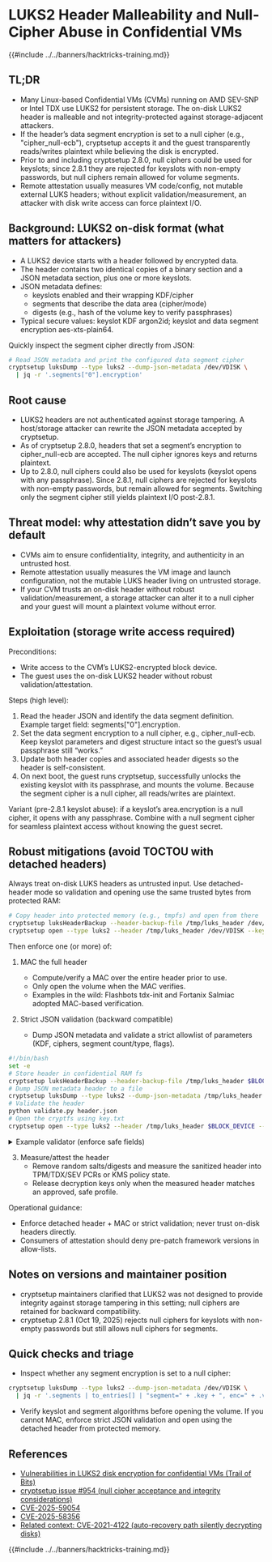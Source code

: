 # LUKS2 Header Malleability and Null-Cipher Abuse in Confidential VMs

{{#include ../../banners/hacktricks-training.md}}

## TL;DR

- Many Linux-based Confidential VMs (CVMs) running on AMD SEV-SNP or Intel TDX use LUKS2 for persistent storage. The on-disk LUKS2 header is malleable and not integrity-protected against storage-adjacent attackers.
- If the header’s data segment encryption is set to a null cipher (e.g., "cipher_null-ecb"), cryptsetup accepts it and the guest transparently reads/writes plaintext while believing the disk is encrypted.
- Prior to and including cryptsetup 2.8.0, null ciphers could be used for keyslots; since 2.8.1 they are rejected for keyslots with non-empty passwords, but null ciphers remain allowed for volume segments.
- Remote attestation usually measures VM code/config, not mutable external LUKS headers; without explicit validation/measurement, an attacker with disk write access can force plaintext I/O.

## Background: LUKS2 on-disk format (what matters for attackers)

- A LUKS2 device starts with a header followed by encrypted data.
- The header contains two identical copies of a binary section and a JSON metadata section, plus one or more keyslots.
- JSON metadata defines:
  - keyslots enabled and their wrapping KDF/cipher
  - segments that describe the data area (cipher/mode)
  - digests (e.g., hash of the volume key to verify passphrases)
- Typical secure values: keyslot KDF argon2id; keyslot and data segment encryption aes-xts-plain64.

Quickly inspect the segment cipher directly from JSON:

```bash
# Read JSON metadata and print the configured data segment cipher
cryptsetup luksDump --type luks2 --dump-json-metadata /dev/VDISK \
  | jq -r '.segments["0"].encryption'
```

## Root cause

- LUKS2 headers are not authenticated against storage tampering. A host/storage attacker can rewrite the JSON metadata accepted by cryptsetup.
- As of cryptsetup 2.8.0, headers that set a segment’s encryption to cipher_null-ecb are accepted. The null cipher ignores keys and returns plaintext.
- Up to 2.8.0, null ciphers could also be used for keyslots (keyslot opens with any passphrase). Since 2.8.1, null ciphers are rejected for keyslots with non-empty passwords, but remain allowed for segments. Switching only the segment cipher still yields plaintext I/O post-2.8.1.

## Threat model: why attestation didn’t save you by default

- CVMs aim to ensure confidentiality, integrity, and authenticity in an untrusted host.
- Remote attestation usually measures the VM image and launch configuration, not the mutable LUKS header living on untrusted storage.
- If your CVM trusts an on-disk header without robust validation/measurement, a storage attacker can alter it to a null cipher and your guest will mount a plaintext volume without error.

## Exploitation (storage write access required)

Preconditions:
- Write access to the CVM’s LUKS2-encrypted block device.
- The guest uses the on-disk LUKS2 header without robust validation/attestation.

Steps (high level):
1) Read the header JSON and identify the data segment definition. Example target field: segments["0"].encryption.
2) Set the data segment encryption to a null cipher, e.g., cipher_null-ecb. Keep keyslot parameters and digest structure intact so the guest’s usual passphrase still “works.”
3) Update both header copies and associated header digests so the header is self-consistent.
4) On next boot, the guest runs cryptsetup, successfully unlocks the existing keyslot with its passphrase, and mounts the volume. Because the segment cipher is a null cipher, all reads/writes are plaintext.

Variant (pre-2.8.1 keyslot abuse): if a keyslot’s area.encryption is a null cipher, it opens with any passphrase. Combine with a null segment cipher for seamless plaintext access without knowing the guest secret.

## Robust mitigations (avoid TOCTOU with detached headers)

Always treat on-disk LUKS headers as untrusted input. Use detached-header mode so validation and opening use the same trusted bytes from protected RAM:

```bash
# Copy header into protected memory (e.g., tmpfs) and open from there
cryptsetup luksHeaderBackup --header-backup-file /tmp/luks_header /dev/VDISK
cryptsetup open --type luks2 --header /tmp/luks_header /dev/VDISK --key-file=key.txt
```

Then enforce one (or more) of:

1) MAC the full header
   - Compute/verify a MAC over the entire header prior to use.
   - Only open the volume when the MAC verifies.
   - Examples in the wild: Flashbots tdx-init and Fortanix Salmiac adopted MAC-based verification.

2) Strict JSON validation (backward compatible)
   - Dump JSON metadata and validate a strict allowlist of parameters (KDF, ciphers, segment count/type, flags).

```bash
#!/bin/bash
set -e
# Store header in confidential RAM fs
cryptsetup luksHeaderBackup --header-backup-file /tmp/luks_header $BLOCK_DEVICE
# Dump JSON metadata header to a file
cryptsetup luksDump --type luks2 --dump-json-metadata /tmp/luks_header > header.json
# Validate the header
python validate.py header.json
# Open the cryptfs using key.txt
cryptsetup open --type luks2 --header /tmp/luks_header $BLOCK_DEVICE --key-file=key.txt
```

<details>
<summary>Example validator (enforce safe fields)</summary>

```python
from json import load
import sys
with open(sys.argv[1], "r") as f:
    header = load(f)
if len(header["keyslots"]) != 1:
    raise ValueError("Expected 1 keyslot")
if header["keyslots"]["0"]["type"] != "luks2":
    raise ValueError("Expected luks2 keyslot")
if header["keyslots"]["0"]["area"]["encryption"] != "aes-xts-plain64":
    raise ValueError("Expected aes-xts-plain64 encryption")
if header["keyslots"]["0"]["kdf"]["type"] != "argon2id":
    raise ValueError("Expected argon2id kdf")
if len(header["tokens"]) != 0:
    raise ValueError("Expected 0 tokens")
if len(header["segments"]) != 1:
    raise ValueError("Expected 1 segment")
if header["segments"]["0"]["type"] != "crypt":
    raise ValueError("Expected crypt segment")
if header["segments"]["0"]["encryption"] != "aes-xts-plain64":
    raise ValueError("Expected aes-xts-plain64 encryption")
if "flags" in header["segments"]["0"] and header["segments"]["0"]["flags"]:
    raise ValueError("Segment contains unexpected flags")
```

</details>

3) Measure/attest the header
   - Remove random salts/digests and measure the sanitized header into TPM/TDX/SEV PCRs or KMS policy state.
   - Release decryption keys only when the measured header matches an approved, safe profile.

Operational guidance:
- Enforce detached header + MAC or strict validation; never trust on-disk headers directly.
- Consumers of attestation should deny pre-patch framework versions in allow-lists.

## Notes on versions and maintainer position

- cryptsetup maintainers clarified that LUKS2 was not designed to provide integrity against storage tampering in this setting; null ciphers are retained for backward compatibility.
- cryptsetup 2.8.1 (Oct 19, 2025) rejects null ciphers for keyslots with non-empty passwords but still allows null ciphers for segments.

## Quick checks and triage

- Inspect whether any segment encryption is set to a null cipher:

```bash
cryptsetup luksDump --type luks2 --dump-json-metadata /dev/VDISK \
  | jq -r '.segments | to_entries[] | "segment=" + .key + ", enc=" + .value.encryption'
```

- Verify keyslot and segment algorithms before opening the volume. If you cannot MAC, enforce strict JSON validation and open using the detached header from protected memory.

## References

- [Vulnerabilities in LUKS2 disk encryption for confidential VMs (Trail of Bits)](https://blog.trailofbits.com/2025/10/30/vulnerabilities-in-luks2-disk-encryption-for-confidential-vms/)
- [cryptsetup issue #954 (null cipher acceptance and integrity considerations)](https://gitlab.com/cryptsetup/cryptsetup/-/issues/954)
- [CVE-2025-59054](https://nvd.nist.gov/vuln/detail/CVE-2025-59054)
- [CVE-2025-58356](https://nvd.nist.gov/vuln/detail/CVE-2025-58356)
- [Related context: CVE-2021-4122 (auto-recovery path silently decrypting disks)](https://www.cve.org/CVERecord?id=CVE-2021-4122)

{{#include ../../banners/hacktricks-training.md}}
